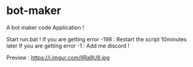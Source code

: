 # bot-maker
A bot maker code Application !

Start run.bat !
If you are getting error -198 : Restart the script 10minutes later
If you are getting error -1 : Add me discord !

Preview : https://i.imgur.com/IIRa9U8.jpg

